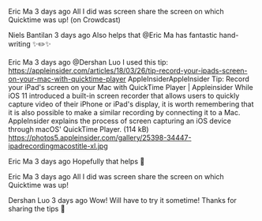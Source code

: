 Eric Ma  3 days ago
All I did was screen share the screen on which Quicktime was up! (on Crowdcast)  

Niels Bantilan  3 days ago
Also helps that @Eric Ma has fantastic hand-writing :sparkles::pencil2::sparkles:

Eric Ma  3 days ago
@Dershan Luo I used this tip: https://appleinsider.com/articles/18/03/26/tip-record-your-ipads-screen-on-your-mac-with-quicktime-player
AppleInsiderAppleInsider
Tip: Record your iPad's screen on your Mac with QuickTime Player | Appleinsider
While iOS 11 introduced a built-in screen recorder that allows users to quickly capture video of their iPhone or iPad's display, it is worth remembering that it is also possible to make a similar recording by connecting it to a Mac. AppleInsider explains the process of screen capturing an iOS device through macOS' QuickTime Player. (114 kB)
https://photos5.appleinsider.com/gallery/25398-34447-ipadrecordingmacostitle-xl.jpg

Eric Ma  3 days ago
Hopefully that helps :slightly_smiling_face:

Eric Ma  3 days ago
All I did was screen share the screen on which Quicktime was up!

Dershan Luo  3 days ago
Wow! Will have to try it sometime! Thanks for sharing the tips :pray:
